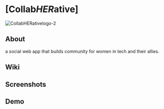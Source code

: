 # [Collab*HER*ative]
![CollabHERativelogo-2](https://user-images.githubusercontent.com/67670488/109873122-f1b03c80-7c32-11eb-82ba-2613e1770bda.png)


## About
a social web app that builds community for women in tech and their allies.
## Wiki

## Screenshots

## Demo



